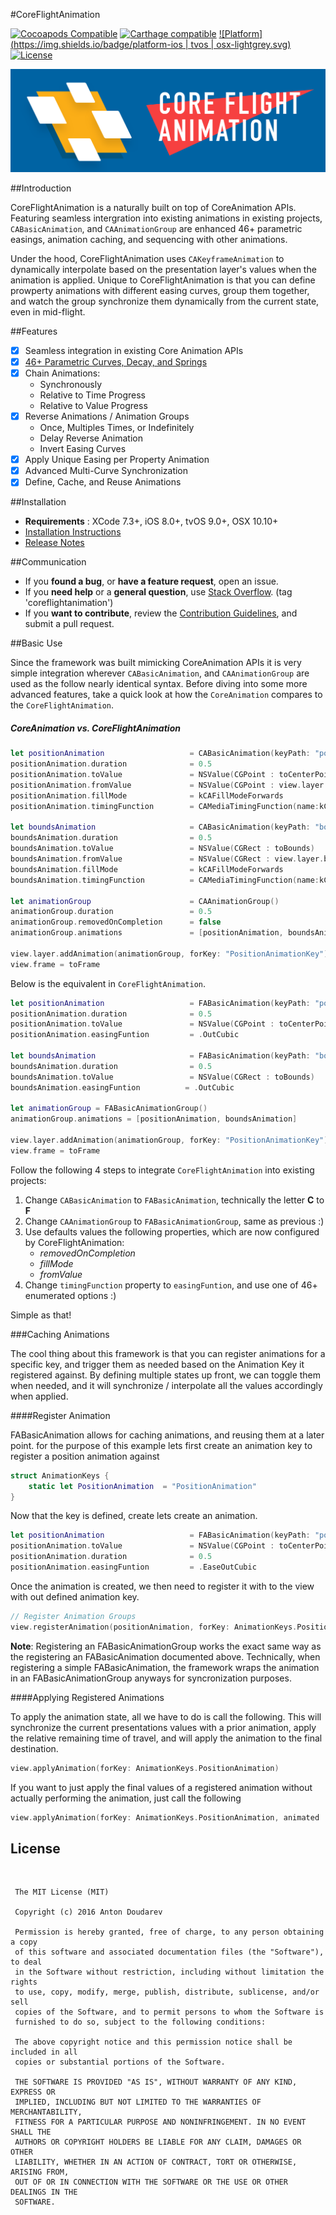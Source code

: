 #CoreFlightAnimation

[![Cocoapods Compatible](https://img.shields.io/badge/pod-v0.9.1-blue.svg)]()
[![Carthage compatible](https://img.shields.io/badge/Carthage-compatible-4BC51D.svg?style=flat)]()
[![Platform](https://img.shields.io/badge/platform-ios | tvos  | osx-lightgrey.svg)]()
[![License](https://img.shields.io/badge/license-MIT-343434.svg)](/LICENSE.md)

![alt tag](/Documentation/FlightBanner.png?raw=true)

##Introduction

CoreFlightAnimation is a naturally built on top of CoreAnimation APIs. Featuring seamless intergration into existing animations in existing projects, `CABasicAnimation`, and `CAAnimationGroup` are enhanced 46+ parametric easings, animation caching, and sequencing with other animations. 

Under the hood, CoreFlightAnimation uses `CAKeyframeAnimation` to dynamically interpolate based on the presentation layer's values when the animation is applied. Unique to CoreFlightAnimation is that you can define prowperty animations with different easing curves, group them together, and watch the group synchronize them dynamically from the current state, even in mid-flight. 
<br>

##Features

- [x] Seamless integration in existing Core Animation APIs
- [x] [46+ Parametric Curves, Decay, and Springs](/Documentation/parametric_easings.md) 
- [x] Chain Animations:
	* Synchronously 
	* Relative to Time Progress
	* Relative to Value Progress
- [x] Reverse Animations / Animation Groups
	* Once, Multiples Times, or Indefinitely 
	* Delay Reverse Animation
	* Invert Easing Curves
- [x] Apply Unique Easing per Property Animation
- [x] Advanced Multi-Curve Synchronization
- [x] Define, Cache, and Reuse Animations
    
##Installation

* **Requirements** : XCode 7.3+, iOS 8.0+, tvOS 9.0+, OSX 10.10+
* [Installation Instructions](/Documentation/installation.md)
* [Release Notes](/Documentation/release_notes.md)

##Communication

- If you **found a bug**, or **have a feature request**, open an issue.
- If you **need help** or a **general question**, use [Stack Overflow](http://stackoverflow.com/questions/tagged/coreflightanimation). (tag 'coreflightanimation')
- If you **want to contribute**, review the [Contribution Guidelines](/Documentation/CONTRIBUTING.md), and submit a pull request. 

##Basic Use 

Since the framework was built mimicking CoreAnimation APIs it is very simple integration wherever `CABasicAnimation`, and `CAAnimationGroup` are used as the follow nearly identical syntax. Before diving into some more advanced features, take a quick look at how the `CoreAnimation` compares to the `CoreFlightAnimation`. 

##### CoreAnimation vs. CoreFlightAnimation

```swift
let positionAnimation 					= CABasicAnimation(keyPath: "position")
positionAnimation.duration 				= 0.5
positionAnimation.toValue 				= NSValue(CGPoint : toCenterPoint)
positionAnimation.fromValue 			= NSValue(CGPoint : view.layer.position)
positionAnimation.fillMode              = kCAFillModeForwards
positionAnimation.timingFunction        = CAMediaTimingFunction(name:kCAMediaTimingFunctionEaseOut)

let boundsAnimation 					= CABasicAnimation(keyPath: "bounds")
boundsAnimation.duration 				= 0.5
boundsAnimation.toValue 				= NSValue(CGRect : toBounds)
boundsAnimation.fromValue 				= NSValue(CGRect : view.layer.bounds)
boundsAnimation.fillMode              	= kCAFillModeForwards
boundsAnimation.timingFunction        	= CAMediaTimingFunction(name:kCAMediaTimingFunctionEaseOut)

let animationGroup 						= CAAnimationGroup()
animationGroup.duration 				= 0.5
animationGroup.removedOnCompletion   	= false
animationGroup.animations 				= [positionAnimation, boundsAnimation]

view.layer.addAnimation(animationGroup, forKey: "PositionAnimationKey")
view.frame = toFrame
```
Below is the equivalent in `CoreFlightAnimation`.

```swift
let positionAnimation 					= FABasicAnimation(keyPath: "position")
positionAnimation.duration 				= 0.5
positionAnimation.toValue 				= NSValue(CGPoint : toCenterPoint)
positionAnimation.easingFuntion         = .OutCubic

let boundsAnimation 					= FABasicAnimation(keyPath: "bounds")
boundsAnimation.duration 				= 0.5
boundsAnimation.toValue 				= NSValue(CGRect : toBounds)
boundsAnimation.easingFuntion          = .OutCubic
    
let animationGroup = FABasicAnimationGroup()
animationGroup.animations = [positionAnimation, boundsAnimation]

view.layer.addAnimation(animationGroup, forKey: "PositionAnimationKey")
view.frame = toFrame
```

Follow the following 4 steps to integrate `CoreFlightAnimation` into existing projects:

1. Change `CABasicAnimation` to `FABasicAnimation`, technically the letter **C** to **F**
2. Change `CAAnimationGroup` to `FABasicAnimationGroup`, same as previous :)
3. Use defaults values the following properties, which are now configured by CoreFlightAnimation:
	- *removedOnCompletion*
	- *fillMode*
	- *fromValue* 
4. Change `timingFunction` property to `easingFuntion`, and use one of 46+ enumerated options :)

Simple as that!

###Caching Animations

The cool thing about this framework is that you can register animations for a specific key, and trigger them as needed based on the Animation Key it registered against. By defining multiple states up front, we can toggle them when needed, and it will synchronize / interpolate all the values accordingly when applied.

####Register Animation

FABasicAnimation allows for caching animations, and reusing them at a later point. for the purpose of this example lets first create an animation key to register a position animation against

```swift
struct AnimationKeys {
    static let PositionAnimation  = "PositionAnimation"
}
```

Now that the key is defined, create lets create an animation.

```swift
let positionAnimation 					= FABasicAnimation(keyPath: "position")
positionAnimation.toValue 				= NSValue(CGPoint : toCenterPoint)
positionAnimation.duration 				= 0.5
positionAnimation.easingFuntion         = .EaseOutCubic
``` 

Once the animation is created, we then need to register it with to the view with out defined animation key.

```swift
// Register Animation Groups
view.registerAnimation(positionAnimation, forKey: AnimationKeys.PositionAnimation)
```

**Note**: Registering an FABasicAnimationGroup works the exact same way as the registering an FABasicAnimation documented above. Technically, when registering a simple FABasicAnimation, the framework wraps the animation in an FABasicAnimationGroup anyways for syncronization purposes.

####Applying Registered Animations

To apply the animation state, all we have to do is call the following. This will synchronize the current presentations values with a prior animation, apply the relative remaining time of travel, and will apply the animation to the final destination.

```swift
view.applyAnimation(forKey: AnimationKeys.PositionAnimation)
```

If you want to just apply the final values of a registered animation without actually performing the animation, just call the following

```swift
view.applyAnimation(forKey: AnimationKeys.PositionAnimation, animated : false)
```

## License
<br>

     The MIT License (MIT)  
      
     Copyright (c) 2016 Anton Doudarev  
      
     Permission is hereby granted, free of charge, to any person obtaining a copy
     of this software and associated documentation files (the "Software"), to deal
     in the Software without restriction, including without limitation the rights
     to use, copy, modify, merge, publish, distribute, sublicense, and/or sell
     copies of the Software, and to permit persons to whom the Software is
     furnished to do so, subject to the following conditions:  
     
     The above copyright notice and this permission notice shall be included in all
     copies or substantial portions of the Software.  
      
     THE SOFTWARE IS PROVIDED "AS IS", WITHOUT WARRANTY OF ANY KIND, EXPRESS OR
     IMPLIED, INCLUDING BUT NOT LIMITED TO THE WARRANTIES OF MERCHANTABILITY,
     FITNESS FOR A PARTICULAR PURPOSE AND NONINFRINGEMENT. IN NO EVENT SHALL THE
     AUTHORS OR COPYRIGHT HOLDERS BE LIABLE FOR ANY CLAIM, DAMAGES OR OTHER
     LIABILITY, WHETHER IN AN ACTION OF CONTRACT, TORT OR OTHERWISE, ARISING FROM,
     OUT OF OR IN CONNECTION WITH THE SOFTWARE OR THE USE OR OTHER DEALINGS IN THE
     SOFTWARE.  